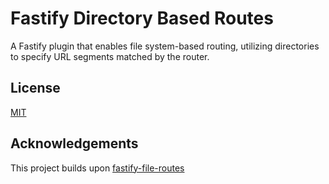 # Fastify Directory Based Routes

A Fastify plugin that enables file system-based routing, utilizing directories to specify URL segments matched by the router.

## License

[MIT](./LICENSE)

## Acknowledgements

This project builds upon [fastify-file-routes](https://github.com/spa5k/fastify-file-routes)
